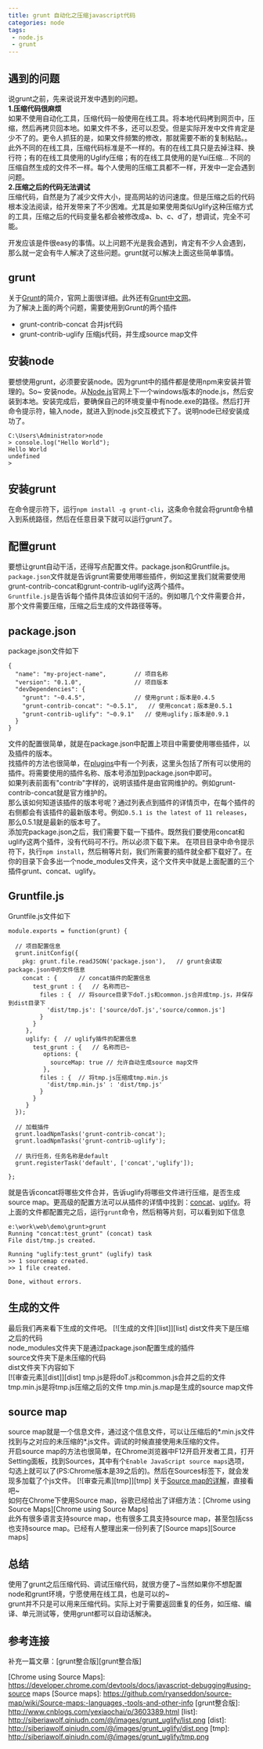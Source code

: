 ```yaml
---
title: grunt 自动化之压缩javascript代码
categories: node
tags:
 - node.js
 - grunt
---
```


## 遇到的问题
说grunt之前，先来说说开发中遇到的问题。  
**1.压缩代码很麻烦**  
如果不使用自动化工具，压缩代码一般使用在线工具。将本地代码拷到网页中，压缩，然后再拷贝回本地。如果文件不多，还可以忍受。但是实际开发中文件肯定是少不了的。更令人抓狂的是，如果文件频繁的修改，那就需要不断的复制粘贴。。
此外不同的在线工具，压缩代码标准是不一样的。有的在线工具只是去掉注释、换行符；有的在线工具使用的Uglify压缩；有的在线工具使用的是Yui压缩... 不同的压缩自然生成的文件不一样。每个人使用的压缩工具都不一样，开发中一定会遇到问题。  
**2.压缩之后的代码无法调试**    
压缩代码，自然是为了减少文件大小，提高网站的访问速度。但是压缩之后的代码根本没法阅读，给开发带来了不少困难。尤其是如果使用类似Uglify这种压缩方式的工具，压缩之后的代码变量名都会被修改成a、b、c、d了，想调试，完全不可能。

开发应该是件很easy的事情。以上问题不光是我会遇到，肯定有不少人会遇到，那么就一定会有牛人解决了这些问题。grunt就可以解决上面这些简单事情。

## grunt
关于[Grunt][Grunt]的简介，官网上面很详细。此外还有[Grunt中文网][Grunt中文网]。  
为了解决上面的两个问题，需要使用到Grunt的两个插件   

- grunt-contrib-concat  合并js代码  
- grunt-contrib-uglify  压缩js代码，并生成source map文件

## 安装node
要想使用grunt，必须要安装node。因为grunt中的插件都是使用npm来安装并管理的。So~ 安装node。从[Node.js][Node.js]官网上下一个windows版本的node.js，然后安装到本地。安装完成后，要确保自己的环境变量中有node.exe的路径。然后打开命令提示符，输入node，就进入到node.js交互模式下了。说明node已经安装成功了。

    C:\Users\Administrator>node
	> console.log("Hello World");
	Hello World
	undefined
	>

## 安装grunt
在命令提示符下，运行`npm install -g grunt-cli`，这条命令就会将grunt命令植入到系统路径，然后在任意目录下就可以运行grunt了。

## 配置grunt
要想让grunt自动干活，还得写点配置文件。package.json和Gruntfile.js。  
`package.json`文件就是告诉grunt需要使用哪些插件，例如这里我们就需要使用grunt-contrib-concat和grunt-contrib-uglify这两个插件。  
`Gruntfile.js`是告诉每个插件具体应该如何干活的。例如哪几个文件需要合并，那个文件需要压缩，压缩之后生成的文件路径等等。  

## package.json
package.json文件如下
    
    {
	  "name": "my-project-name",		// 项目名称
	  "version": "0.1.0",				// 项目版本
	  "devDependencies": {
	    "grunt": "~0.4.5",				// 使用grunt；版本是0.4.5
	    "grunt-contrib-concat": "~0.5.1",	// 使用concat；版本是0.5.1
	    "grunt-contrib-uglify": "~0.9.1"   // 使用uglify；版本是0.9.1
	  }
	}

文件的配置很简单，就是在package.json中配置上项目中需要使用哪些插件，以及插件的版本。  
找插件的方法也很简单，在[plugins][plugins]中有一个列表，这里头包括了所有可以使用的插件。将需要使用的插件名称、版本号添加到package.json中即可。  
如果列表前面有"contrib"字样的，说明该插件是由官网维护的。例如grunt-contrib-concat就是官方维护的。  
那么该如何知道该插件的版本号呢？通过列表点到插件的详情页中，在每个插件的右侧都会有该插件的最新版本号。例如`0.5.1 is the latest of 11 releases`，那么0.5.1就是最新的版本号了。  
添加完package.json之后，我们需要下载一下插件。既然我们要使用concat和uglify这两个插件，没有代码可不行。所以必须下载下来。
在项目目录中命令提示符下，执行`npm install`，然后稍等片刻，我们所需要的插件就全都下载好了。在你的目录下会多出一个node_modules文件夹，这个文件夹中就是上面配置的三个插件grunt、concat、uglify。

## Gruntfile.js
Gruntfile.js文件如下

    module.exports = function(grunt) {

	  // 项目配置信息
	  grunt.initConfig({
	    pkg: grunt.file.readJSON('package.json'),	// grunt会读取package.json中的文件信息
	    concat : {    	// concat插件的配置信息
	       test_grunt : {	// 名称而已~
	         files : {	// 将source目录下doT.js和common.js合并成tmp.js，并保存到dist目录下
	           'dist/tmp.js': ['source/doT.js','source/common.js']
	         }
	       }
	     },
	     uglify: {	// uglify插件的配置信息
	       test_grunt : {	// 名称而已~
	       	  options: {
	            sourceMap: true	// 允许自动生成source map文件
	          },
	         files : {	// 将tmp.js压缩成tmp.min.js
	           'dist/tmp.min.js' : 'dist/tmp.js'
	         }
	       }
	     }
	  });

	  // 加载插件
	  grunt.loadNpmTasks('grunt-contrib-concat');
	  grunt.loadNpmTasks('grunt-contrib-uglify');

	  // 执行任务，任务名称是default
	  grunt.registerTask('default', ['concat','uglify']);

	};

就是告诉concat将哪些文件合并，告诉uglify将哪些文件进行压缩，是否生成source map。更高级的配置方法可以从插件的详情中找到：[concat][concat]、[uglify][uglify]。将上面的文件都配置完之后，运行`grunt`命令，然后稍等片刻，可以看到如下信息
    
    e:\work\web\demo\grunt>grunt
	Running "concat:test_grunt" (concat) task
	File dist/tmp.js created.

	Running "uglify:test_grunt" (uglify) task
	>> 1 sourcemap created.
	>> 1 file created.

	Done, without errors.

## 生成的文件

最后我们再来看下生成的文件吧。
[![生成的文件][list]][list]
dist文件夹下是压缩之后的代码  
node_modules文件夹下是通过package.json配置生成的插件  
source文件夹下是未压缩的代码  
dist文件夹下内容如下  
[![审查元素][dist]][dist]
tmp.js是将doT.js和common.js合并之后的文件  
tmp.min.js是将tmp.js压缩之后的文件
tmp.min.js.map是生成的source map文件

## source map
source map就是一个信息文件，通过这个信息文件，可以让压缩后的*.min.js文件找到与之对应的未压缩的*.js文件。调试的时候直接使用未压缩的文件。  
开启source map的方法也很简单，在Chrome浏览器中F12开启开发者工具，打开Setting面板，找到Sources，其中有个`Enable JavaScript source maps`选项，勾选上就可以了(PS:Chrome版本是39之后的)。然后在Sources标签下，就会发现多加载了个js文件。
[![审查元素][tmp]][tmp]
关于[Source map的详解][JavaScript Source Map 详解]，直接看吧~  
如何在Chrome下使用Source map，谷歌已经给出了详细方法：[Chrome using Source Maps][Chrome using Source Maps]  
此外有很多语言支持source map，也有很多工具支持source map，甚至包括css也支持source map。已经有人整理出来一份列表了[Source maps][Source maps]

## 总结
使用了grunt之后压缩代码、调试压缩代码，就很方便了~当然如果你不想配置node和grunt环境，宁愿使用在线工具，也是可以的~  
grunt并不只是可以用来压缩代码。实际上对于需要返回重复的任务，如压缩、编译、单元测试等，使用grunt都可以自动话解决。  

## 参考连接
补充一篇文章：[grunt整合版][grunt整合版]

[Grunt]:    http://gruntjs.com/
[plugins]:    http://gruntjs.com/plugins
[Grunt中文网]:    http://www.gruntjs.net/
[Node.js]:    https://nodejs.org/
[concat]:    https://www.npmjs.com/package/grunt-contrib-concat
[uglify]:    https://www.npmjs.com/package/grunt-contrib-uglify
[JavaScript Source Map 详解]:    http://www.ruanyifeng.com/blog/2013/01/javascript_source_map.html
[Chrome using Source Maps]:    https://developer.chrome.com/devtools/docs/javascript-debugging#using-source maps
[Source maps]:    https://github.com/ryanseddon/source-map/wiki/Source-maps:-languages,-tools-and-other-info
[grunt整合版]:    http://www.cnblogs.com/yexiaochai/p/3603389.html
[list]:    http://siberiawolf.qiniudn.com/@/images/grunt_uglify/list.png
[dist]:    http://siberiawolf.qiniudn.com/@/images/grunt_uglify/dist.png
[tmp]:    http://siberiawolf.qiniudn.com/@/images/grunt_uglify/tmp.png
